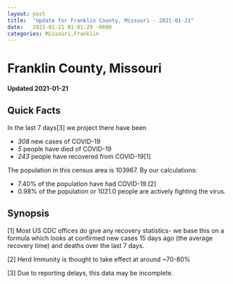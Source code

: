 ```yaml
---
layout: post
title:  "Update for Franklin County, Missouri - 2021-01-21"
date:   2021-01-21 01:01:29 -0600
categories: Missouri,Franklin
---
```


# Franklin County, Missouri
#### Updated 2021-01-21

## Quick Facts

In the last 7 days[3] we project there have been
- *308* new cases of COVID-19
- *5* people have died of COVID-19
- *243* people have recovered from COVID-19[1]

The population in this census area is 103967. By our calculations:
- 7.40% of the population have had COVID-19.[2]
- 0.98% of the population or 1021.0 people are actively fighting the virus.

## Synopsis




[1] Most US CDC offices do give any recovery statistics- we base this on a formula which looks at confirmed new cases
15 days ago (the average recovery time) and deaths over the last 7 days.

[2] Herd Immunity is thought to take effect at around ~70-80%

[3] Due to reporting delays, this data may be incomplete.
 
    